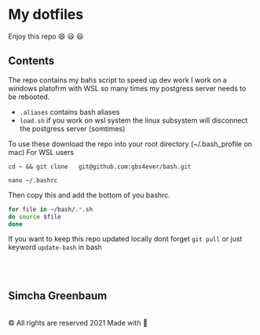 # My dotfiles
Enjoy this repo  :smile: :smiley: :smiley:

## Contents
The repo contains my bahs script to speed up dev work I work on a windows platofrm with WSL so many times my postgress server needs to be rebooted.

* `.aliases` contains bash aliases
* `load.sh` if you work on wsl system the linux subsystem will  disconnect the postgress server (somtimes) 

To use these download the repo into your root directory  (~/.bash_profile on mac)
For WSL users 

```cd ~ && git clone   git@github.com:gbs4ever/bash.git``` 

```nano ~/.bashrc```

Then copy this and add the bottom of you bashrc.

```bash 
for file in ~/bash/.*.sh
do source $file
done
```
If you want to keep this repo updated locally dont forget 
```git pull``` or just keyword ```update-bash``` in bash

<br>
<br>
 <h2>Simcha Greenbaum</h2>
 <br>
				<span>
					© All rights are reserved  2021 Made with
					<span aria-label="love" role="img">
						💖
					</span>